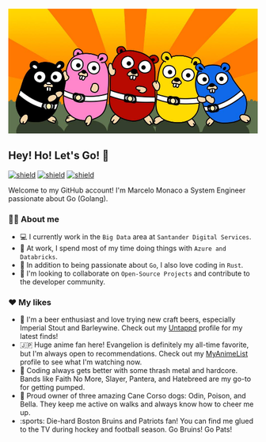 ![about-me](assets/gorangers.jpg)

## Hey! Ho! Let's Go! 🚀

[![shield](https://img.shields.io/badge/github-seriallink-24292e?style=flat&logo=github)](https://github.com/seriallink)
[![shield](https://img.shields.io/badge/linkedin-marcelomonaco-27577f?style=flat&logo=linkedin&logoColor=3f8dcc)](https://www.linkedin.com/in/marcelomonaco/)
[![shield](https://img.shields.io/badge/instagram-marcelo.monaco-C13584?style=flat&logo=instagram&logoColor=C13584)](https://untappd.com/user/seriallink)

Welcome to my GitHub account! I'm Marcelo Monaco a System Engineer passionate about Go (Golang).

<!--
[![Anurag's GitHub stats](https://github-readme-stats.vercel.app/api?username=seriallink&show_icons=true&theme=nightowl)](https://github.com/anuraghazra/github-readme-stats)
-->

### :technologist: About me

- :computer: I currently work in the `Big Data` area at `Santander Digital Services`.
- :nut_and_bolt: At work, I spend most of my time doing things with `Azure and Databricks`.
- :page_with_curl: In addition to being passionate about `Go`, I also love coding in `Rust`.
- :microscope: I'm looking to collaborate on `Open-Source Projects` and contribute to the developer community.

### :hearts: My likes

- :beers: I'm a beer enthusiast and love trying new craft beers, especially Imperial Stout and Barleywine. Check out my [Untappd](https://untappd.com/user/seriallink) profile for my latest finds! 
- :jp: Huge anime fan here! Evangelion is definitely my all-time favorite, but I'm always open to recommendations. Check out my [MyAnimeList](https://myanimelist.net/profile/seriallink) profile to see what I'm watching now.
- :guitar: Coding always gets better with some thrash metal and hardcore. Bands like Faith No More, Slayer, Pantera, and Hatebreed are my go-to for getting pumped.
- :dog: Proud owner of three amazing Cane Corso dogs: Odin, Poison, and Bella. They keep me active on walks and always know how to cheer me up.
- :sports: Die-hard Boston Bruins and Patriots fan! You can find me glued to the TV during hockey and football season. Go Bruins! Go Pats!

<!--
https://gist.github.com/rxaviers/7360908
-->
